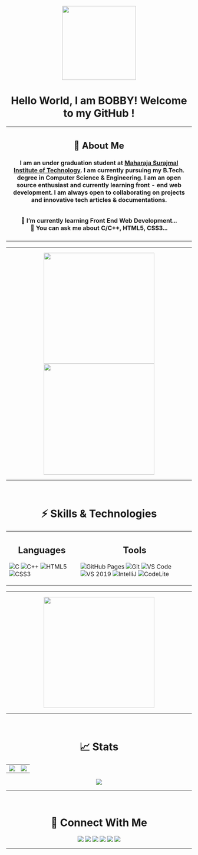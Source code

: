 <!-- Waveing GIF -->

<p align = "center">
<img src = "https://user-images.githubusercontent.com/87887741/138137569-c03af614-7c08-43d8-b2ad-4ea28864022f.gif" width = "200" hight = "200">
</p>

<!-- Heading -->

<h1 align = "center">Hello World, I am BOBBY! Welcome to my GitHub !</h1>

<!-- About Me -->

<table>
<tr>
<td>
<h2 align = "center">📖 About Me</h2>
<h4 align = "center">
I am an under graduation student at <a href = "https://www.msit.in/">Maharaja Surajmal Institute of Technology</a>. I am currently pursuing my B.Tech. degree in Computer Science & Engineering. I am an open source enthusiast and currently learning front - end web development. I am always open to collaborating on projects and innovative tech articles & documentations.<br><br>

<p align = "center">
🌱 I’m currently learning Front End Web Development...<br>
💬 You can ask me about C/C++, HTML5, CSS3...
</p>
</h4>
</td>
</tr>
</table>
<hr>

<!-- <table>
<tr>
<td>
<h4>
🔭 I’m currently working on ...
🌱 I’m currently learning Front End Web Development
👯 I’m looking to collaborate on ...
🤔 I’m looking for help with ...
💬 Ask me about C/C++, HTML, CSS
📫 How to reach me: ...
😄 Pronouns: ...
⚡ Fun fact: ...
</h4>
</td>
</tr>
</table>
<hr> -->

<!-- Images -->

<p align="center">
<img align="center" src="https://user-images.githubusercontent.com/87887741/138168198-ecc31b5b-fb90-4987-b0f7-1da093756400.png" width = "300">
<img align="center" src="https://user-images.githubusercontent.com/87887741/138168941-8c5890be-2130-497b-b9a1-2c03ba0d1207.png" width = "300">
</p>
<hr>

<!-- GitHub Contribution Graph -->

<!-- [![BOBBY's GitHub activity graph](https://activity-graph.herokuapp.com/graph?username=kashyap1905&theme=react-dark)](https://github.com/kashyap1905) -->

<br>

<!-- Skills & Technology -->

<h1 align = "center">⚡ Skills & Technologies</h1>
<table align = "center">
<tr>
<td>
<h2 align = "center">Languages</h2>
  
![C](https://img.shields.io/badge/-C-00599C?style=flat-square&logo=c)
![C++](https://img.shields.io/badge/-C++-00599C?style=flat-square&logo=cplusplus)
![HTML5](https://img.shields.io/badge/-HTML5-E34F26?style=flat-square&logo=html5&logoColor=white)
![CSS3](https://img.shields.io/badge/-CSS3-1572B6?style=flat-square&logo=css3)
</td>
<td>
<h2 align = "center">Tools</h2>
  
![GitHub Pages](https://img.shields.io/badge/GitHub%20Pages-%23327FC7.svg?logo=github&style=flat-square&logoColor=white)
![Git](https://img.shields.io/badge/-Git-black?style=flat-square&logo=git)
![VS Code](https://img.shields.io/badge/-VS%20Code-007ACC?style=flat-square&logo=visual-studio-code)
![VS 2019](https://img.shields.io/badge/-Visual%20Studio%202019-purple?style=flat-square&logo=visual-studio)
![IntelliJ](https://img.shields.io/badge/IntelliJ%20IDEA-darkblue?style=flat-square&logo=Intellij-idea&logoColor=white)
![CodeLite](https://img.shields.io/badge/-Codelite-e1ad01?style=flat-square&logo=Codelite&logoColor=e1ad01)
</td>
</tr>
</table>
<hr>

<p align="center">
<img align="center" src="https://user-images.githubusercontent.com/87887741/138171656-80bfc204-e6c3-4a7d-83c2-5c003f671bf3.jpg" width = "300">
</p>
<hr><br>

<!-- GitHub Stats -->

<h1 align = "center">📈 Stats</h1>
<table align = "center">
<tr>
<td>
<img src="https://github-readme-stats.vercel.app/api?username=kashyap1905&include_all_commits=true&count_private=true&show_icons=true&line_height=20&theme=github_dark"/>
</td>
<td>
<img src="https://github-readme-stats.vercel.app/api/top-langs?username=kashyap1905&show_icons=true&locale=en&layout=compact&theme=github_dark" />
</td>
</tr>
</table>

<p align="center">
<img align="center" src="https://github-readme-streak-stats.herokuapp.com/?user=kashyap1905&theme=radical" />
</p>
<hr><br>

<!-- Connections on Web -->

<h1 align = "center">🔗 Connect With Me</h1>

<p align = "center">
<a href = "mailto:bobby.kumar.1905@gmail.com"><img src = "https://img.shields.io/badge/-Email-c14438?style=flat-square&logo=Gmail&logoColor=white&link=mailto:bobby.kumar.1905@gmail.com"></a>
<a href = "http://linkedin.com/in/bobby-kumar-0a11761b9"><img src = "https://img.shields.io/badge/-LinkedIn-blue?style=flat-square&logo=Linkedin&logoColor=white&link=http://linkedin.com/in/bobby-kumar-0a11761b9"></a>
<a href = "https://twitter.com/Kashyap1905"><img src = "https://img.shields.io/badge/Twitter-1DA1F2?style=flat-square&logo=twitter&logoColor=white"></a>
<a href = "https://t.me/Kashyap1905"><img src = "https://img.shields.io/badge/-Telegram-blue?style=flat-square&logo=Telegram&logoColor=white"></a>
<a href = "https://discordapp.com/users/817306916949983232"><img src = "https://img.shields.io/badge/-Discord-7289DA?style=flat-square&logo=discord&logoColor=white"></a>
<a href = "https://www.instagram.com/kashyap___002/"><img src = "https://img.shields.io/badge/-Instagram-darkred?style=flat-square&logo=instagram&logoColor=white&link=https://www.instagram.com/kashyap___002/"></a>
</p>
<hr>
